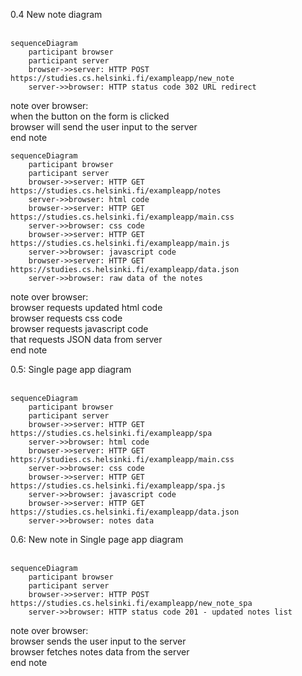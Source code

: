 0.4 New note diagram
<br /><br />

```mermaid
sequenceDiagram
    participant browser
    participant server
    browser->>server: HTTP POST https://studies.cs.helsinki.fi/exampleapp/new_note
    server->>browser: HTTP status code 302 URL redirect
```

note over browser: <br />
when the button on the form is clicked <br />
browser will send the user input to the server <br />
end note <br />


```mermaid
sequenceDiagram
    participant browser
    participant server
    browser->>server: HTTP GET https://studies.cs.helsinki.fi/exampleapp/notes
    server->>browser: html code
    browser->>server: HTTP GET https://studies.cs.helsinki.fi/exampleapp/main.css
    server->>browser: css code
    browser->>server: HTTP GET https://studies.cs.helsinki.fi/exampleapp/main.js
    server->>browser: javascript code
    browser->>server: HTTP GET https://studies.cs.helsinki.fi/exampleapp/data.json
    server->>browser: raw data of the notes
```

note over browser:<br />
browser requests updated html code<br />
browser requests css code<br />
browser requests javascript code<br />
that requests JSON data from server <br />
end note<br />

0.5: Single page app diagram
<br /><br />

```mermaid
sequenceDiagram
    participant browser
    participant server
    browser->>server: HTTP GET https://studies.cs.helsinki.fi/exampleapp/spa
    server->>browser: html code
    browser->>server: HTTP GET https://studies.cs.helsinki.fi/exampleapp/main.css
    server->>browser: css code
    browser->>server: HTTP GET https://studies.cs.helsinki.fi/exampleapp/spa.js
    server->>browser: javascript code
    browser->>server: HTTP GET https://studies.cs.helsinki.fi/exampleapp/data.json
    server->>browser: notes data
```

0.6: New note in Single page app diagram
<br /><br />

```mermaid
sequenceDiagram
    participant browser
    participant server
    browser->>server: HTTP POST https://studies.cs.helsinki.fi/exampleapp/new_note_spa
    server->>browser: HTTP status code 201 - updated notes list
```

note over browser:<br />
browser sends the user input to the server<br />
browser fetches notes data from the server<br />
end note<br />